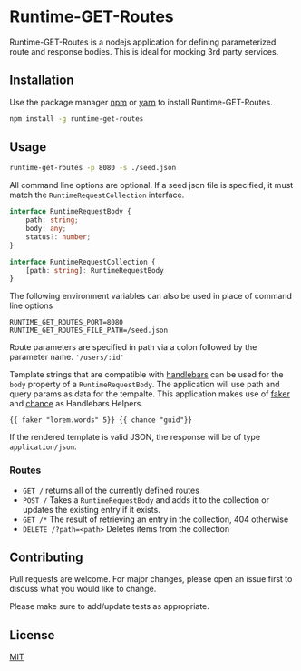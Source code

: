 # Runtime-GET-Routes

Runtime-GET-Routes is a nodejs application for defining parameterized route and response bodies. This is ideal for mocking 3rd party services.

## Installation

Use the package manager [npm](https://www.npmjs.com/) or [yarn](https://yarnpkg.com/) to install Runtime-GET-Routes.

```bash
npm install -g runtime-get-routes
```

## Usage

```bash
runtime-get-routes -p 8080 -s ./seed.json
```

All command line options are optional. If a seed json file is specified, it must match the `RuntimeRequestCollection` interface.

```typescript
interface RuntimeRequestBody {
    path: string;
    body: any;
    status?: number;
}

interface RuntimeRequestCollection {
    [path: string]: RuntimeRequestBody
}
```

The following environment variables can also be used in place of command line options

```
RUNTIME_GET_ROUTES_PORT=8080
RUNTIME_GET_ROUTES_FILE_PATH=/seed.json
```

Route parameters are specified in path via a colon followed by the parameter name.
`'/users/:id'`

Template strings that are compatible with [handlebars](https://handlebarsjs.com/) can be used for the `body` property of a `RuntimeRequestBody`. The application will use path and query params as data for the tempalte. This application makes use of [faker](https://www.npmjs.com/package/faker) and [chance](https://www.npmjs.com/package/chance) as Handlebars Helpers.

```
{{ faker "lorem.words" 5}} {{ chance "guid"}}
```

If the rendered template is valid JSON, the response will be of type `application/json`.

### Routes
* `GET /` returns all of the currently defined routes 
* `POST /` Takes a `RuntimeRequestBody` and adds it to the collection or updates the existing entry if it exists.
* `GET /*` The result of retrieving an entry in the collection, 404 otherwise
* `DELETE /?path=<path>` Deletes items from the collection

## Contributing
Pull requests are welcome. For major changes, please open an issue first to discuss what you would like to change.

Please make sure to add/update tests as appropriate.

## License
[MIT](https://choosealicense.com/licenses/mit/)